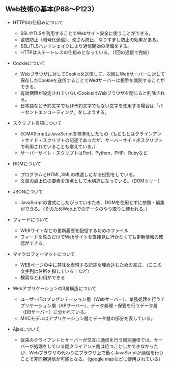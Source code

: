 ## Web技術の基本(P68～P123）
- HTTPSの仕組みについて
  - SSLやTLSを利用することでWebサイト安全に使うことができる。
  - 盗聴防止（暗号化通信）、改ざん防止、なりすまし防止の効果がある。
  - SSL/TLSハンドシェイクにより通信開始の準備をする。
  - HTTPはステートレスの仕組みとなっている。（1回の通信で完結）


- Cookieについて
  - Webブラウザに対してCookieを送信して、次回にWebサーバーに対して保存したCookieを送信することでWedサーバーは相手を識別することができる。
  - 有効期限が設定されていないCookieはWebブラウザを閉じると削除される。
  - 日本語など予約文字でも非予約文字でもない文字を使用する場合は「パーセントエンコーディング」をしようする。


- スクリプト言語について
  - ECMAScriptはJavaScriptを標準化したもの（もともとはクラインアントサイド・スクリプトの記述であったが、サーバーサイド点スクリプトで利用されていることも増えている。）
  - サーバーサイト・スクリプトはPerl、Python、PHP、Rubyなど


- DOMについて
  - プログラムとHTML,XMLの橋渡しになる役割をしている。
  - 文章の最上位の要素を頂点として木構造になっている。（DOMツリー）


- JSONについて
  - JavaScriptの書式にしたがっているため、DOMを使用せずに参照・編集ができる。（そのためWeb上でのデータのやり取りに使われる。）


- フィードについて
  - WEBサイトなどの更新履歴を配信するためのファイル
  - フィードを見るだけでWebサイトを直接見に行かなくても更新情報の確認ができる。


- マイクロフォーマットについて
  - WEBページの中に意味を表現する記述を埋め込むための書式。（ここの文字列は住所を指している！など）
  - 検索など利用ができる


- Webアプリケーションの3層構造について
  - ユーザーIFのプレゼンテーション層（Webサーバー）、業務処理を行うアプリケーション層（APサーバー）、データ処理・保管を行うデータ層（DBサーバー）に分かれている。
  - MVCモデルはアプリケーション層とデータ層の部分を表している。


- Ajaxについて
  - 従来のクライアントとサーバーが交互に通信を行う同期通信では、サーバーが処理をしている間クライアント側は待つことしかできなかったが、Webブラウザの代わりにブラウザ上で動くJavaSvriptが通信を行うことで非同期通信が可能となる。（google mapなどに使用されている）

